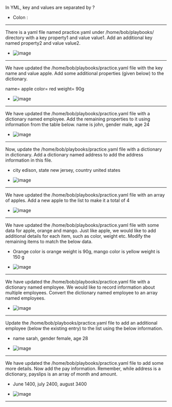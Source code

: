 In YML, key and values are separated by ?
- Colon :

------------------------------------------------------------------------------------------------------------------------------------------------------------------------------------------------

There is a yaml file named practice.yaml under /home/bob/playbooks/ directory with a key property1 and value value1. Add an additional key named property2 and value value2.
- ![image](https://github.com/user-attachments/assets/a82dd45b-a82d-4e58-95fb-61a56d1b3346)

------------------------------------------------------------------------------------------------------------------------------------------------------------------------------------------------

We have updated the /home/bob/playbooks/practice.yaml file with the key name and value apple. Add some additional properties (given below) to the dictionary.

name= apple
color= red
weight= 90g

- ![image](https://github.com/user-attachments/assets/2dafbd4c-0951-4e07-8c41-bc52b234c87f)

------------------------------------------------------------------------------------------------------------------------------------------------------------------------------------------------

We have updated the /home/bob/playbooks/practice.yaml file with a dictionary named employee. Add the remaining properties to it using information from the table below.
name is john, gender male, age 24

- ![image](https://github.com/user-attachments/assets/06735dca-d095-423b-8b74-971e32673b3e)

------------------------------------------------------------------------------------------------------------------------------------------------------------------------------------------------

Now, update the /home/bob/playbooks/practice.yaml file with a dictionary in dictionary. Add a dictionary named address to add the address information in this file.
- city edison, state new jersey, country united states

- ![image](https://github.com/user-attachments/assets/3b655159-afab-4a47-86f4-ca5d730f5f23)

------------------------------------------------------------------------------------------------------------------------------------------------------------------------------------------------

We have updated the /home/bob/playbooks/practice.yaml file with an array of apples. Add a new apple to the list to make it a total of 4

- ![image](https://github.com/user-attachments/assets/cf138514-fe44-4e8e-a835-d95bb1d45d0a)

------------------------------------------------------------------------------------------------------------------------------------------------------------------------------------------------

We have updated the /home/bob/playbooks/practice.yaml file with some data for apple, orange and mango. Just like apple, we would like to add additional details for each item, such as color, weight etc. Modify the remaining items to match the below data.

- Orange color is orange weight is 90g, mango color is yellow weight is 150 g

- ![image](https://github.com/user-attachments/assets/87c8931f-00ef-4116-9d49-ed6bc89af205)

------------------------------------------------------------------------------------------------------------------------------------------------------------------------------------------------

We have updated the /home/bob/playbooks/practice.yaml file with a dictionary named employee. We would like to record information about multiple employees. Convert the dictionary named employee to an array named employees.

- ![image](https://github.com/user-attachments/assets/effe9645-be78-42d8-b2fc-8e90815985d6)

------------------------------------------------------------------------------------------------------------------------------------------------------------------------------------------------

Update the /home/bob/playbooks/practice.yaml file to add an additional employee (below the existing entry) to the list using the below information.

- name sarah, gender female, age 28

- ![image](https://github.com/user-attachments/assets/0b0a1630-4f1e-42fa-803d-ce9fdf632f5c)

------------------------------------------------------------------------------------------------------------------------------------------------------------------------------------------------

We have updated the /home/bob/playbooks/practice.yaml file to add some more details. Now add the pay information. Remember, while address is a dictionary, payslips is an array of month and amount.

- June 1400, july 2400, august 3400

- ![image](https://github.com/user-attachments/assets/2607e709-ab5e-4fef-b821-c622b864a6c6)

------------------------------------------------------------------------------------------------------------------------------------------------------------------------------------------------
